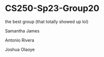 # CS250-Sp23-Group20
the best group (that totally showed up lol)

Samantha James

Antonio Rivera

Joshua Olaoye
